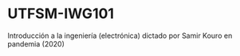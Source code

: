 # UTFSM-IWG101
Introducción a la ingeniería (electrónica) dictado por Samir Kouro en pandemia (2020)
